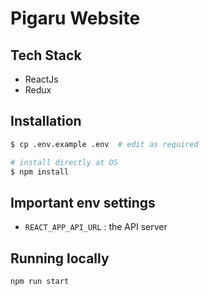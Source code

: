 Pigaru Website
===========================
## Tech Stack

- ReactJs
- Redux

## Installation

```bash
$ cp .env.example .env  # edit as required

# install directly at OS
$ npm install
```

## Important env settings
- `REACT_APP_API_URL` : the API server

## Running locally

```bash
npm run start
```
